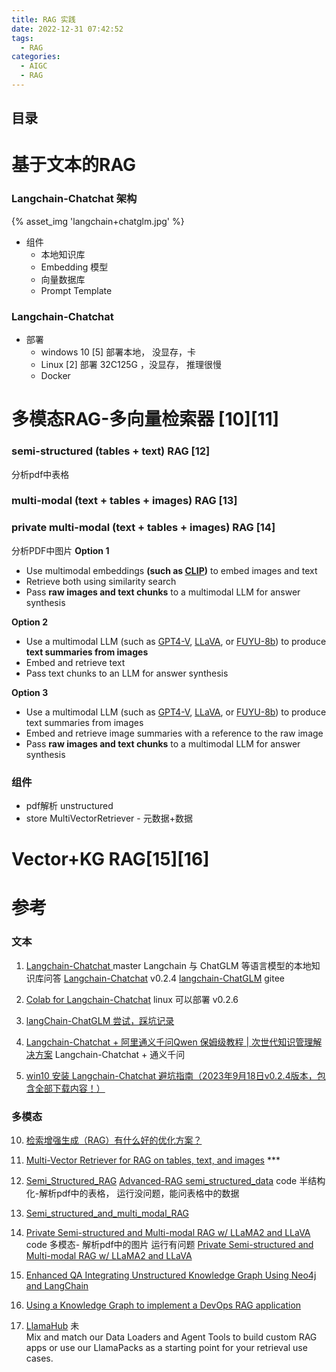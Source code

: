 ```yaml
---
title: RAG 实践
date: 2022-12-31 07:42:52
tags:
  - RAG
categories: 
  - AIGC
  - RAG  
---
```


<p></p>
<!-- more -->

## 目录
<!-- toc -->

# 基于文本的RAG
### Langchain-Chatchat 架构
{% asset_img 'langchain+chatglm.jpg' %}

+ 组件
  + 本地知识库
  + Embedding 模型
  + 向量数据库
  + Prompt Template

### Langchain-Chatchat
+ 部署 
  - windows 10 [5] 
    部署本地， 没显存，卡
  - Linux [2]
    部署   32C125G ，没显存， 推理很慢 
  - Docker 


# 多模态RAG-多向量检索器 [10][11]
### semi-structured (tables + text) RAG [12] 
 分析pdf中表格 

### multi-modal (text + tables + images) RAG [13] 

###  private multi-modal (text + tables + images)  RAG [14]

分析PDF中图片
**Option 1** 
* Use multimodal embeddings **(such as [CLIP](https://openai.com/research/clip))** to embed images and text
* Retrieve both using similarity search
* Pass **raw images and text chunks** to a multimodal LLM for answer synthesis 

**Option 2** 
* Use a multimodal LLM (such as [GPT4-V](https://openai.com/research/gpt-4v-system-card), [LLaVA](https://llava.hliu.cc/), or [FUYU-8b](https://www.adept.ai/blog/fuyu-8b)) to produce **text summaries from images**
* Embed and retrieve text 
* Pass text chunks to an LLM for answer synthesis 

**Option 3** 
* Use a multimodal LLM (such as [GPT4-V](https://openai.com/research/gpt-4v-system-card), [LLaVA](https://llava.hliu.cc/), or [FUYU-8b](https://www.adept.ai/blog/fuyu-8b)) to produce text summaries from images
* Embed and retrieve image summaries with a reference to the raw image 
* Pass **raw images and text chunks** to a multimodal LLM for answer synthesis  

### 组件
+ pdf解析
  unstructured
+ store
  MultiVectorRetriever - 元数据+数据

# Vector+KG RAG[15][16]

# 参考
### 文本
1. [Langchain-Chatchat ](https://github.com/chatchat-space/Langchain-Chatchat) master
   Langchain 与 ChatGLM 等语言模型的本地知识库问答
   [Langchain-Chatchat](https://github.com/chatchat-space/Langchain-Chatchat/tree/v0.2.4)  v0.2.4 
   [langchain-ChatGLM](https://gitee.com/deepeye/langchain-ChatGLM)  gitee 
   
2. [Colab for Langchain-Chatchat](https://github.com/www6v/Langchain-Chatchat-Colab)   linux 可以部署  v0.2.6
3. [langChain-ChatGLM 尝试，踩坑记录](https://zhuanlan.zhihu.com/p/649055955)
4. [Langchain-Chatchat + 阿里通义千问Qwen 保姆级教程 | 次世代知识管理解决方案](https://zhuanlan.zhihu.com/p/651189680)    Langchain-Chatchat + 通义千问
5. [win10 安装 Langchain-Chatchat 避坑指南（2023年9月18日v0.2.4版本，包含全部下载内容！）](https://blog.csdn.net/weixin_43094965/article/details/133044128)  

### 多模态
10. [检索增强生成（RAG）有什么好的优化方案？](https://www.zhihu.com/question/628651389/answer/3321989558) 

11. [Multi-Vector Retriever for RAG on tables, text, and images](https://blog.langchain.dev/semi-structured-multi-modal-rag/) *** 

12. [Semi_Structured_RAG](https://github.com/langchain-ai/langchain/blob/master/cookbook/Semi_Structured_RAG.ipynb)
    [Advanced-RAG semi_structured_data](https://github.com/www6v/AIGC/blob/master/Advanced-RAG/01_semi_structured_data.ipynb)   code 半结构化-解析pdf中的表格，  运行没问题，能问表格中的数据
    
13. [Semi_structured_and_multi_modal_RAG](https://github.com/langchain-ai/langchain/blob/master/cookbook/Semi_structured_and_multi_modal_RAG.ipynb)  

14. [Private Semi-structured and Multi-modal RAG w/ LLaMA2 and LLaVA](https://github.com/www6v/AIGC/blob/master/langchain-cookbook/Semi_structured_multi_modal_RAG_LLaMA2.ipynb)  code 多模态- 解析pdf中的图片  运行有问题 
    [Private Semi-structured and Multi-modal RAG w/ LLaMA2 and LLaVA](https://github.com/langchain-ai/langchain/blob/master/cookbook/Semi_structured_multi_modal_RAG_LLaMA2.ipynb)
  
15. [Enhanced QA Integrating Unstructured Knowledge Graph Using Neo4j and LangChain](https://neo4j.com/developer-blog/unstructured-knowledge-graph-neo4j-langchain/)  

16. [Using a Knowledge Graph to implement a DevOps RAG application](https://blog.langchain.dev/using-a-knowledge-graph-to-implement-a-devops-rag-application/)

100. [LlamaHub](https://llamahub.ai/) 未  
      Mix and match our Data Loaders and Agent Tools to build custom RAG apps or use our LlamaPacks as a starting point for your retrieval use cases.


